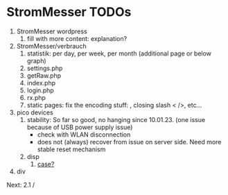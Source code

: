 # StromMesser TODOs

1. StromMesser wordpress
   1. fill with more content: explanation?   
2. StromMesser/verbrauch
   1. statistik: per day, per week, per month (additional page or below graph)     
   1. settings.php
   1. getRaw.php
   1. index.php
   1. login.php
   1. rx.php
   1. static pages: fix the encoding stuff: <!DOCTYPE html>, closing slash < />, etc...
3. pico devices
   1. stability: So far so good, no hanging since 10.01.23. (one issue because of USB power supply issue)
      * check with WLAN disconnection
      * does not (always) recover from issue on server side. Need more stable reset mechanism
   1. disp
      1. [case?](https://www.thingiverse.com/thing:4767008)
4. div


Next:  2.1 / 
